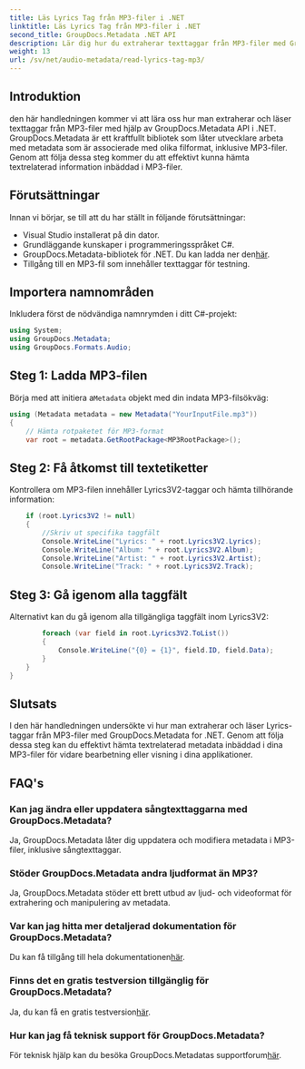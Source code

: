 ```yaml
---
title: Läs Lyrics Tag från MP3-filer i .NET
linktitle: Läs Lyrics Tag från MP3-filer i .NET
second_title: GroupDocs.Metadata .NET API
description: Lär dig hur du extraherar texttaggar från MP3-filer med GroupDocs.Metadata for .NET. Följ vår steg-för-steg handledning.
weight: 13
url: /sv/net/audio-metadata/read-lyrics-tag-mp3/
---
```

## Introduktion
den här handledningen kommer vi att lära oss hur man extraherar och läser texttaggar från MP3-filer med hjälp av GroupDocs.Metadata API i .NET. GroupDocs.Metadata är ett kraftfullt bibliotek som låter utvecklare arbeta med metadata som är associerade med olika filformat, inklusive MP3-filer. Genom att följa dessa steg kommer du att effektivt kunna hämta textrelaterad information inbäddad i MP3-filer.
## Förutsättningar
Innan vi börjar, se till att du har ställt in följande förutsättningar:
- Visual Studio installerat på din dator.
- Grundläggande kunskaper i programmeringsspråket C#.
-  GroupDocs.Metadata-bibliotek för .NET. Du kan ladda ner den[här](https://releases.groupdocs.com/metadata/net/).
- Tillgång till en MP3-fil som innehåller texttaggar för testning.

## Importera namnområden
Inkludera först de nödvändiga namnrymden i ditt C#-projekt:
```csharp
using System;
using GroupDocs.Metadata;
using GroupDocs.Formats.Audio;
```
## Steg 1: Ladda MP3-filen
 Börja med att initiera a`Metadata` objekt med din indata MP3-filsökväg:
```csharp
using (Metadata metadata = new Metadata("YourInputFile.mp3"))
{
    // Hämta rotpaketet för MP3-format
    var root = metadata.GetRootPackage<MP3RootPackage>();
```
## Steg 2: Få åtkomst till textetiketter
Kontrollera om MP3-filen innehåller Lyrics3V2-taggar och hämta tillhörande information:
```csharp
    if (root.Lyrics3V2 != null)
    {
        //Skriv ut specifika taggfält
        Console.WriteLine("Lyrics: " + root.Lyrics3V2.Lyrics);
        Console.WriteLine("Album: " + root.Lyrics3V2.Album);
        Console.WriteLine("Artist: " + root.Lyrics3V2.Artist);
        Console.WriteLine("Track: " + root.Lyrics3V2.Track);
```
## Steg 3: Gå igenom alla taggfält
Alternativt kan du gå igenom alla tillgängliga taggfält inom Lyrics3V2:
```csharp
        foreach (var field in root.Lyrics3V2.ToList())
        {
            Console.WriteLine("{0} = {1}", field.ID, field.Data);
        }
    }
}
```

## Slutsats
I den här handledningen undersökte vi hur man extraherar och läser Lyrics-taggar från MP3-filer med GroupDocs.Metadata for .NET. Genom att följa dessa steg kan du effektivt hämta textrelaterad metadata inbäddad i dina MP3-filer för vidare bearbetning eller visning i dina applikationer.

## FAQ's
### Kan jag ändra eller uppdatera sångtexttaggarna med GroupDocs.Metadata?
Ja, GroupDocs.Metadata låter dig uppdatera och modifiera metadata i MP3-filer, inklusive sångtexttaggar.
### Stöder GroupDocs.Metadata andra ljudformat än MP3?
Ja, GroupDocs.Metadata stöder ett brett utbud av ljud- och videoformat för extrahering och manipulering av metadata.
### Var kan jag hitta mer detaljerad dokumentation för GroupDocs.Metadata?
 Du kan få tillgång till hela dokumentationen[här](https://tutorials.groupdocs.com/metadata/net/).
### Finns det en gratis testversion tillgänglig för GroupDocs.Metadata?
 Ja, du kan få en gratis testversion[här](https://releases.groupdocs.com/).
### Hur kan jag få teknisk support för GroupDocs.Metadata?
 För teknisk hjälp kan du besöka GroupDocs.Metadatas supportforum[här](https://forum.groupdocs.com/c/metadata/14).